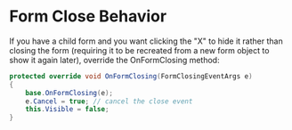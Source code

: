 # Form Close Behavior
If you have a child form and you want clicking the "X" to hide it rather than closing the form (requiring it to be recreated from a new form object to show it again later), override the OnFormClosing method:
```cs
protected override void OnFormClosing(FormClosingEventArgs e)
{
    base.OnFormClosing(e);
    e.Cancel = true; // cancel the close event
    this.Visible = false;
}
```
